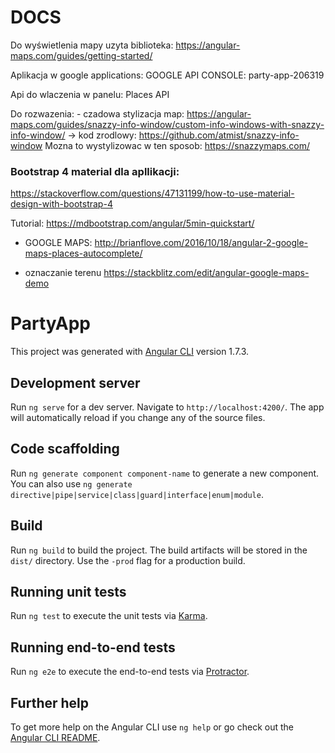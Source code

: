 # DOCS
Do wyświetlenia mapy uzyta biblioteka:
https://angular-maps.com/guides/getting-started/

Aplikacja w google applications:
GOOGLE API CONSOLE:
party-app-206319

Api do wlaczenia w panelu:
Places API


Do rozwazenia: - czadowa stylizacja map:
https://angular-maps.com/guides/snazzy-info-window/custom-info-windows-with-snazzy-info-window/
-> kod zrodlowy: https://github.com/atmist/snazzy-info-window
Mozna to wystylizowac w ten sposob:
https://snazzymaps.com/

### Bootstrap 4 material dla apllikacji:
https://stackoverflow.com/questions/47131199/how-to-use-material-design-with-bootstrap-4

Tutorial:
https://mdbootstrap.com/angular/5min-quickstart/

+ GOOGLE MAPS:
http://brianflove.com/2016/10/18/angular-2-google-maps-places-autocomplete/

+ oznaczanie terenu
https://stackblitz.com/edit/angular-google-maps-demo


# PartyApp

This project was generated with [Angular CLI](https://github.com/angular/angular-cli) version 1.7.3.

## Development server

Run `ng serve` for a dev server. Navigate to `http://localhost:4200/`. The app will automatically reload if you change any of the source files.

## Code scaffolding

Run `ng generate component component-name` to generate a new component. You can also use `ng generate directive|pipe|service|class|guard|interface|enum|module`.

## Build

Run `ng build` to build the project. The build artifacts will be stored in the `dist/` directory. Use the `-prod` flag for a production build.

## Running unit tests

Run `ng test` to execute the unit tests via [Karma](https://karma-runner.github.io).

## Running end-to-end tests

Run `ng e2e` to execute the end-to-end tests via [Protractor](http://www.protractortest.org/).

## Further help

To get more help on the Angular CLI use `ng help` or go check out the [Angular CLI README](https://github.com/angular/angular-cli/blob/master/README.md).
